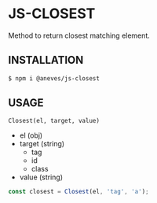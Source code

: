 # JS-CLOSEST

Method to return closest matching element.



## INSTALLATION

```sh
$ npm i @aneves/js-closest
```



## USAGE

```Closest(el, target, value)```

+ el (obj)
+ target (string)
    + tag
    + id
    + class
+ value (string)

```javascript
const closest = Closest(el, 'tag', 'a');
```
